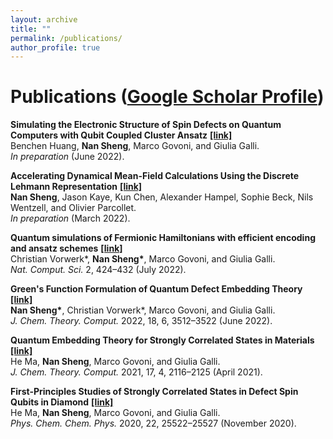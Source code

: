 ```yaml
---
layout: archive
title: ""
permalink: /publications/
author_profile: true
---
```


<!-- {% if author.googlescholar %}
  You can also find my articles on <u><a href="{{author.googlescholar}}">my Google Scholar profile</a>.</u>
{% endif %}

{% include base_path %}

{% for post in site.publications reversed %}
  {% include archive-single.html %}
{% endfor %} -->

# Publications ([Google Scholar Profile](https://scholar.google.com/citations?user=kzgjJHIAAAAJ&hl=en))
**Simulating the Electronic Structure of Spin Defects on Quantum Computers with Qubit Coupled Cluster Ansatz** **[[link]](/publications/)**<br>
Benchen Huang, **Nan Sheng**, Marco Govoni, and Giulia Galli.<br>
*In preparation* (June 2022).

**Accelerating Dynamical Mean-Field Calculations Using the Discrete Lehmann Representation** **[[link]](/publications/)**<br>
**Nan Sheng**, Jason Kaye, Kun Chen, Alexander Hampel, Sophie Beck, Nils Wentzell, and Olivier Parcollet.<br>
*In preparation* (March 2022).

**Quantum simulations of Fermionic Hamiltonians with efficient encoding and ansatz schemes** **[[link]](https://www.nature.com/articles/s43588-022-00279-0)**<br>
Christian Vorwerk\*, **Nan Sheng\***, Marco Govoni, and Giulia Galli.<br>
*Nat. Comput. Sci.* 2, 424–432 (July 2022).

**Green's Function Formulation of Quantum Defect Embedding Theory** **[[link]](https://pubs.acs.org/doi/full/10.1021/acs.jctc.2c00240)**<br>
**Nan Sheng\***, Christian Vorwerk\*, Marco Govoni, and Giulia Galli.<br>
*J. Chem. Theory. Comput.* 2022, 18, 6, 3512–3522 (June 2022).

**Quantum Embedding Theory for Strongly Correlated States in Materials** **[[link]](https://pubs.acs.org/doi/10.1021/acs.jctc.0c01258)**<br>
He Ma, **Nan Sheng**, Marco Govoni, and Giulia Galli.<br>
*J. Chem. Theory. Comput.* 2021, 17, 4, 2116–2125 (April 2021).

**First-Principles Studies of Strongly Correlated States in Defect Spin Qubits in Diamond** **[[link]](https://pubs.rsc.org/en/content/articlelanding/2020/cp/d0cp04585c)**<br>
He Ma, **Nan Sheng**, Marco Govoni, and Giulia Galli.<br>
*Phys. Chem. Chem. Phys.* 2020, 22, 25522–25527 (November 2020).
